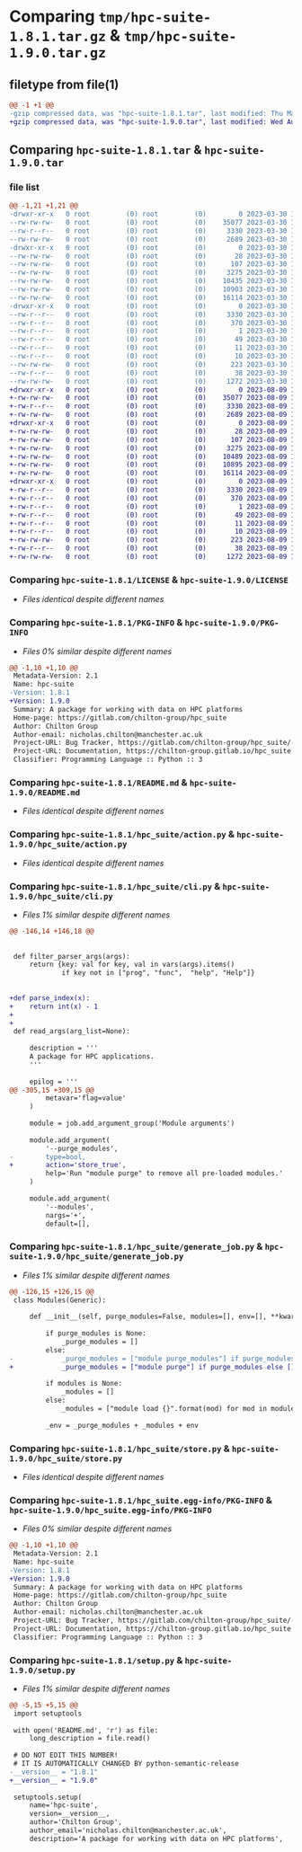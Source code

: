 # Comparing `tmp/hpc-suite-1.8.1.tar.gz` & `tmp/hpc-suite-1.9.0.tar.gz`

## filetype from file(1)

```diff
@@ -1 +1 @@
-gzip compressed data, was "hpc-suite-1.8.1.tar", last modified: Thu Mar 30 12:12:55 2023, max compression
+gzip compressed data, was "hpc-suite-1.9.0.tar", last modified: Wed Aug  9 13:40:08 2023, max compression
```

## Comparing `hpc-suite-1.8.1.tar` & `hpc-suite-1.9.0.tar`

### file list

```diff
@@ -1,21 +1,21 @@
-drwxr-xr-x   0 root         (0) root         (0)        0 2023-03-30 12:12:55.047601 hpc-suite-1.8.1/
--rw-rw-rw-   0 root         (0) root         (0)    35077 2023-03-30 12:12:15.000000 hpc-suite-1.8.1/LICENSE
--rw-r--r--   0 root         (0) root         (0)     3330 2023-03-30 12:12:55.045601 hpc-suite-1.8.1/PKG-INFO
--rw-rw-rw-   0 root         (0) root         (0)     2689 2023-03-30 12:12:15.000000 hpc-suite-1.8.1/README.md
-drwxr-xr-x   0 root         (0) root         (0)        0 2023-03-30 12:12:55.041600 hpc-suite-1.8.1/hpc_suite/
--rw-rw-rw-   0 root         (0) root         (0)       28 2023-03-30 12:12:15.000000 hpc-suite-1.8.1/hpc_suite/__init__.py
--rw-rw-rw-   0 root         (0) root         (0)      107 2023-03-30 12:12:51.000000 hpc-suite-1.8.1/hpc_suite/__version__.py
--rw-rw-rw-   0 root         (0) root         (0)     3275 2023-03-30 12:12:15.000000 hpc-suite-1.8.1/hpc_suite/action.py
--rw-rw-rw-   0 root         (0) root         (0)    10435 2023-03-30 12:12:15.000000 hpc-suite-1.8.1/hpc_suite/cli.py
--rw-rw-rw-   0 root         (0) root         (0)    10903 2023-03-30 12:12:15.000000 hpc-suite-1.8.1/hpc_suite/generate_job.py
--rw-rw-rw-   0 root         (0) root         (0)    16114 2023-03-30 12:12:15.000000 hpc-suite-1.8.1/hpc_suite/store.py
-drwxr-xr-x   0 root         (0) root         (0)        0 2023-03-30 12:12:55.045601 hpc-suite-1.8.1/hpc_suite.egg-info/
--rw-r--r--   0 root         (0) root         (0)     3330 2023-03-30 12:12:54.000000 hpc-suite-1.8.1/hpc_suite.egg-info/PKG-INFO
--rw-r--r--   0 root         (0) root         (0)      370 2023-03-30 12:12:54.000000 hpc-suite-1.8.1/hpc_suite.egg-info/SOURCES.txt
--rw-r--r--   0 root         (0) root         (0)        1 2023-03-30 12:12:54.000000 hpc-suite-1.8.1/hpc_suite.egg-info/dependency_links.txt
--rw-r--r--   0 root         (0) root         (0)       49 2023-03-30 12:12:54.000000 hpc-suite-1.8.1/hpc_suite.egg-info/entry_points.txt
--rw-r--r--   0 root         (0) root         (0)       11 2023-03-30 12:12:54.000000 hpc-suite-1.8.1/hpc_suite.egg-info/requires.txt
--rw-r--r--   0 root         (0) root         (0)       10 2023-03-30 12:12:54.000000 hpc-suite-1.8.1/hpc_suite.egg-info/top_level.txt
--rw-rw-rw-   0 root         (0) root         (0)      223 2023-03-30 12:12:15.000000 hpc-suite-1.8.1/pyproject.toml
--rw-r--r--   0 root         (0) root         (0)       38 2023-03-30 12:12:55.047601 hpc-suite-1.8.1/setup.cfg
--rw-rw-rw-   0 root         (0) root         (0)     1272 2023-03-30 12:12:51.000000 hpc-suite-1.8.1/setup.py
+drwxr-xr-x   0 root         (0) root         (0)        0 2023-08-09 13:40:08.276598 hpc-suite-1.9.0/
+-rw-rw-rw-   0 root         (0) root         (0)    35077 2023-08-09 13:39:44.000000 hpc-suite-1.9.0/LICENSE
+-rw-r--r--   0 root         (0) root         (0)     3330 2023-08-09 13:40:08.276598 hpc-suite-1.9.0/PKG-INFO
+-rw-rw-rw-   0 root         (0) root         (0)     2689 2023-08-09 13:39:44.000000 hpc-suite-1.9.0/README.md
+drwxr-xr-x   0 root         (0) root         (0)        0 2023-08-09 13:40:08.274598 hpc-suite-1.9.0/hpc_suite/
+-rw-rw-rw-   0 root         (0) root         (0)       28 2023-08-09 13:39:44.000000 hpc-suite-1.9.0/hpc_suite/__init__.py
+-rw-rw-rw-   0 root         (0) root         (0)      107 2023-08-09 13:40:05.000000 hpc-suite-1.9.0/hpc_suite/__version__.py
+-rw-rw-rw-   0 root         (0) root         (0)     3275 2023-08-09 13:39:44.000000 hpc-suite-1.9.0/hpc_suite/action.py
+-rw-rw-rw-   0 root         (0) root         (0)    10489 2023-08-09 13:39:44.000000 hpc-suite-1.9.0/hpc_suite/cli.py
+-rw-rw-rw-   0 root         (0) root         (0)    10895 2023-08-09 13:39:44.000000 hpc-suite-1.9.0/hpc_suite/generate_job.py
+-rw-rw-rw-   0 root         (0) root         (0)    16114 2023-08-09 13:39:44.000000 hpc-suite-1.9.0/hpc_suite/store.py
+drwxr-xr-x   0 root         (0) root         (0)        0 2023-08-09 13:40:08.275598 hpc-suite-1.9.0/hpc_suite.egg-info/
+-rw-r--r--   0 root         (0) root         (0)     3330 2023-08-09 13:40:08.000000 hpc-suite-1.9.0/hpc_suite.egg-info/PKG-INFO
+-rw-r--r--   0 root         (0) root         (0)      370 2023-08-09 13:40:08.000000 hpc-suite-1.9.0/hpc_suite.egg-info/SOURCES.txt
+-rw-r--r--   0 root         (0) root         (0)        1 2023-08-09 13:40:08.000000 hpc-suite-1.9.0/hpc_suite.egg-info/dependency_links.txt
+-rw-r--r--   0 root         (0) root         (0)       49 2023-08-09 13:40:08.000000 hpc-suite-1.9.0/hpc_suite.egg-info/entry_points.txt
+-rw-r--r--   0 root         (0) root         (0)       11 2023-08-09 13:40:08.000000 hpc-suite-1.9.0/hpc_suite.egg-info/requires.txt
+-rw-r--r--   0 root         (0) root         (0)       10 2023-08-09 13:40:08.000000 hpc-suite-1.9.0/hpc_suite.egg-info/top_level.txt
+-rw-rw-rw-   0 root         (0) root         (0)      223 2023-08-09 13:39:44.000000 hpc-suite-1.9.0/pyproject.toml
+-rw-r--r--   0 root         (0) root         (0)       38 2023-08-09 13:40:08.276598 hpc-suite-1.9.0/setup.cfg
+-rw-rw-rw-   0 root         (0) root         (0)     1272 2023-08-09 13:40:05.000000 hpc-suite-1.9.0/setup.py
```

### Comparing `hpc-suite-1.8.1/LICENSE` & `hpc-suite-1.9.0/LICENSE`

 * *Files identical despite different names*

### Comparing `hpc-suite-1.8.1/PKG-INFO` & `hpc-suite-1.9.0/PKG-INFO`

 * *Files 0% similar despite different names*

```diff
@@ -1,10 +1,10 @@
 Metadata-Version: 2.1
 Name: hpc-suite
-Version: 1.8.1
+Version: 1.9.0
 Summary: A package for working with data on HPC platforms
 Home-page: https://gitlab.com/chilton-group/hpc_suite
 Author: Chilton Group
 Author-email: nicholas.chilton@manchester.ac.uk
 Project-URL: Bug Tracker, https://gitlab.com/chilton-group/hpc_suite/-/issues
 Project-URL: Documentation, https://chilton-group.gitlab.io/hpc_suite
 Classifier: Programming Language :: Python :: 3
```

### Comparing `hpc-suite-1.8.1/README.md` & `hpc-suite-1.9.0/README.md`

 * *Files identical despite different names*

### Comparing `hpc-suite-1.8.1/hpc_suite/action.py` & `hpc-suite-1.9.0/hpc_suite/action.py`

 * *Files identical despite different names*

### Comparing `hpc-suite-1.8.1/hpc_suite/cli.py` & `hpc-suite-1.9.0/hpc_suite/cli.py`

 * *Files 1% similar despite different names*

```diff
@@ -146,14 +146,18 @@
 
 
 def filter_parser_args(args):
     return {key: val for key, val in vars(args).items()
             if key not in ["prog", "func",  "help", "Help"]}
 
 
+def parse_index(x):
+    return int(x) - 1
+
+
 def read_args(arg_list=None):
 
     description = '''
     A package for HPC applications.
     '''
 
     epilog = '''
@@ -305,15 +309,15 @@
         metavar='flag=value'
     )
 
     module = job.add_argument_group('Module arguments')
 
     module.add_argument(
         '--purge_modules',
-        type=bool,
+        action='store_true',
         help='Run "module purge" to remove all pre-loaded modules.'
     )
 
     module.add_argument(
         '--modules',
         nargs='+',
         default=[],
```

### Comparing `hpc-suite-1.8.1/hpc_suite/generate_job.py` & `hpc-suite-1.9.0/hpc_suite/generate_job.py`

 * *Files 1% similar despite different names*

```diff
@@ -126,15 +126,15 @@
 class Modules(Generic):
 
     def __init__(self, purge_modules=False, modules=[], env=[], **kwargs):
 
         if purge_modules is None:
             _purge_modules = []
         else:
-            _purge_modules = ["module purge_modules"] if purge_modules else []
+            _purge_modules = ["module purge"] if purge_modules else []
 
         if modules is None:
             _modules = []
         else:
             _modules = ["module load {}".format(mod) for mod in modules]
 
         _env = _purge_modules + _modules + env
```

### Comparing `hpc-suite-1.8.1/hpc_suite/store.py` & `hpc-suite-1.9.0/hpc_suite/store.py`

 * *Files identical despite different names*

### Comparing `hpc-suite-1.8.1/hpc_suite.egg-info/PKG-INFO` & `hpc-suite-1.9.0/hpc_suite.egg-info/PKG-INFO`

 * *Files 0% similar despite different names*

```diff
@@ -1,10 +1,10 @@
 Metadata-Version: 2.1
 Name: hpc-suite
-Version: 1.8.1
+Version: 1.9.0
 Summary: A package for working with data on HPC platforms
 Home-page: https://gitlab.com/chilton-group/hpc_suite
 Author: Chilton Group
 Author-email: nicholas.chilton@manchester.ac.uk
 Project-URL: Bug Tracker, https://gitlab.com/chilton-group/hpc_suite/-/issues
 Project-URL: Documentation, https://chilton-group.gitlab.io/hpc_suite
 Classifier: Programming Language :: Python :: 3
```

### Comparing `hpc-suite-1.8.1/setup.py` & `hpc-suite-1.9.0/setup.py`

 * *Files 1% similar despite different names*

```diff
@@ -5,15 +5,15 @@
 import setuptools
 
 with open('README.md', 'r') as file:
     long_description = file.read()
 
 # DO NOT EDIT THIS NUMBER!
 # IT IS AUTOMATICALLY CHANGED BY python-semantic-release
-__version__ = "1.8.1"
+__version__ = "1.9.0"
 
 setuptools.setup(
     name='hpc-suite',
     version=__version__,
     author='Chilton Group',
     author_email='nicholas.chilton@manchester.ac.uk',
     description='A package for working with data on HPC platforms',
```

